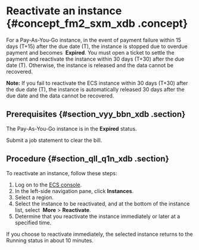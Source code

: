 # Reactivate an instance {#concept_fm2_sxm_xdb .concept}

For a Pay-As-You-Go instance, in the event of payment failure within 15 days \(T+15\) after the due date \(T\), the instance is stopped due to overdue payment and becomes  **Expired**. You must open a ticket to settle the payment and reactivate the instance within 30 days \(T+30\) after the due date \(T\). Otherwise, the instance is released and the data cannot be recovered.

**Note:** If you fail to reactivate the ECS instance within 30 days \(T+30\) after the due date \(T\), the instance is automatically released 30 days after the due date and the data cannot be recovered.

## Prerequisites {#section_vyy_bbn_xdb .section}

The Pay-As-You-Go instance is in the **Expired** status.

Submit a job statement to clear the bill.

## Procedure {#section_qll_q1n_xdb .section}

To reactivate an instance, follow these steps:

1.  Log on to the [ECS console](https://ecs.console.aliyun.com/?spm=a2c4g.11186623.2.9.FNEORG#/home).
2.  In the left-side navigation pane, click **Instances**.
3.  Select a region.
4.  Select the instance to be reactivated, and at the bottom of the instance list, select  **More** \> **Reactivate**.
5.  Determine that you reactivate the instance immediately or later at a specified time.

If you choose to reactivate immediately, the selected instance returns to the Running status in about 10 minutes.

